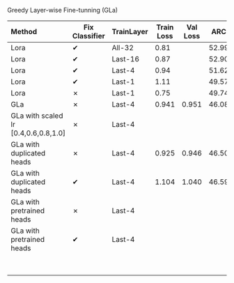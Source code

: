Greedy Layer-wise Fine-tunning (GLa)

| **Method**                           | Fix Classifier | TrainLayer | Train Loss | **Val Loss** | ARC   |
| :----------------------------------- | -------------- | ---------- | ---------- | ------------ | ----- |
| Lora                                 | &#10004;       | All-32     | 0.81       |              | 52.99 |
| Lora                                 | &#10004;       | Last-16    | 0.87       |              | 52.90 |
| Lora                                 | &#10004;       | Last-4     | 0.94       |              | 51.62 |
| Lora                                 | &#10004;       | Last-1     | 1.11       |              | 49.57 |
| Lora                                 | &#10007;       | Last-1     | 0.75       |              | 49.74 |
| GLa                                  | &#10007;       | Last-4     | 0.941      | 0.951        | 46.08 |
| GLa with scaled lr [0.4,0.6,0.8,1.0] | &#10007;       | Last-4     |            |              |       |
| GLa with duplicated heads            | &#10007;       | Last-4     | 0.925      | 0.946        | 46.50 |
| GLa with duplicated heads            | &#10004;       | Last-4     | 1.104      | 1.040        | 46.59 |
| GLa with pretrained heads            | &#10007;       | Last-4     |            |              |       |
| GLa with pretrained heads            | &#10004;       | Last-4     |            |              |       |
|                                      |                |            |            |              |       |
|                                      |                |            |            |              |       |
|                                      |                |            |            |              |       |
|                                      |                |            |            |              |       |
|                                      |                |            |            |              |       |
|                                      |                |            |            |              |       |
|                                      |                |            |            |              |       |
|                                      |                |            |            |              |       |





 
